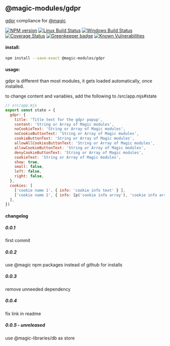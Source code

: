 ## @magic-modules/gdpr

[gdpr](https://en.wikipedia.org/wiki/General_Data_Protection_Regulation) compliance for [@magic](https://magic.github.io/core)

[![NPM version][npm-image]][npm-url]
[![Linux Build Status][travis-image]][travis-url]
[![Windows Build Status][appveyor-image]][appveyor-url]
[![Coverage Status][coveralls-image]][coveralls-url]
[![Greenkeeper badge][greenkeeper-image]][greenkeeper-url]
[![Known Vulnerabilities][snyk-image]][snyk-url]

[npm-image]: https://img.shields.io/npm/v/@magic-modules/gdpr.svg
[npm-url]: https://www.npmjs.com/package/@magic-modules/gdpr
[travis-image]: https://img.shields.io/travis/com/magic-modules/gdpr/master
[travis-url]: https://travis-ci.com/magic-modules/gdpr
[appveyor-image]: https://img.shields.io/appveyor/ci/magicmodules/gdpr/master.svg
[appveyor-url]: https://ci.appveyor.com/project/magicmodules/gdpr/branch/master
[coveralls-image]: https://coveralls.io/repos/github/magic-modules/gdpr/badge.svg
[coveralls-url]: https://coveralls.io/github/magic-modules/gdpr
[greenkeeper-image]: https://badges.greenkeeper.io/magic-modules/gdpr.svg
[greenkeeper-url]: https://badges.greenkeeper.io/magic-modules/gdpr.svg
[snyk-image]: https://snyk.io/test/github/magic-modules/gdpr/badge.svg
[snyk-url]: https://snyk.io/test/github/magic-modules/gdpr

#### install:
```bash
npm install --save-exact @magic-modules/gdpr
```

#### usage:
gdpr is different than most modules,
it gets loaded automatically, once installed.

to change content and variables, add the following to /src/app.mjs#state
```javascript
// src/app.mjs
export const state = {
  gdpr: {
    title: 'Title text for the gdpr popup',
    content: 'String or Array of Magic modules',
    noCookieText: 'String or Array of Magic modules',
    noCookieButtonText: 'String or Array of Magic modules',
    cookieButtonText: 'String or Array of Magic modules',
    allowAllCookiesButtonText: 'String or Array of Magic modules',
    allowCookieButtonText: 'String or Array of Magic modules',
    denyCookieButtonText: 'String or Array of Magic modules',
    cookieText: 'String or Array of Magic modules',
    show: true,
    small: false,
    left: false,
    right: false,
  },
  cookies: [
    ['cookie name 1', { info: 'cookie info text' } ],
    ['cookie name 2', { info: [p('cookie info array'), 'cookie info array' ] }]
  ],
})
```

#### changelog

##### 0.0.1
first commit

##### 0.0.2
use @magic npm packages instead of github for installs

##### 0.0.3
remove unneeded dependency

##### 0.0.4
fix link in readme

##### 0.0.5 - unreleased
use @magic-libraries/db as store

